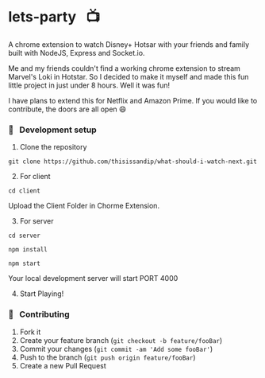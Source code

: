 # lets-party &nbsp; :tv:
A chrome extension to watch Disney+ Hotsar with your friends and family built with NodeJS, Express and Socket.io.

Me and my friends couldn't find a working chrome extension to stream Marvel's Loki in Hotstar. 
So I decided to make it myself and made this fun little project in just under 8 hours. Well it was fun!

I have plans to extend this for Netflix and Amazon Prime. If you would like to contribute, the doors are all open :smile:

### 🚀 &nbsp; Development setup

1. Clone the repository

```
git clone https://github.com/thisissandip/what-should-i-watch-next.git
```

2. For client

```
cd client
```

Upload the Client Folder in Chorme Extension.

3. For server
```
cd server
```

```
npm install
```

```
npm start
```

Your local development server will start PORT 4000

4. Start Playing!


### 🤝 &nbsp; Contributing

1. Fork it
2. Create your feature branch (`git checkout -b feature/fooBar`)
3. Commit your changes (`git commit -am 'Add some fooBar'`)
4. Push to the branch (`git push origin feature/fooBar`)
5. Create a new Pull Request
